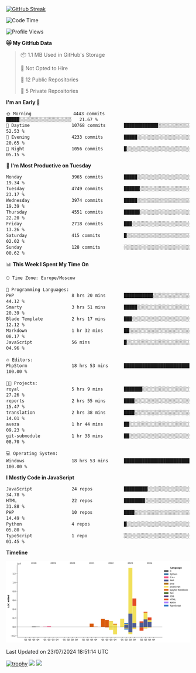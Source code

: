 [![GitHub Streak](https://github-readme-streak-stats.herokuapp.com/?user=yogik10)](https://git.io/streak-stats)
<!--START_SECTION:waka-->
![Code Time](http://img.shields.io/badge/Code%20Time-717%20hrs%2030%20mins-blue)

![Profile Views](http://img.shields.io/badge/Profile%20Views-1-blue)

**🐱 My GitHub Data** 

> 📦 1.1 MB Used in GitHub's Storage 
 > 
> 🚫 Not Opted to Hire
 > 
> 📜 12 Public Repositories 
 > 
> 🔑 5 Private Repositories 
 > 
**I'm an Early 🐤** 

```text
🌞 Morning                4443 commits        █████░░░░░░░░░░░░░░░░░░░░   21.67 % 
🌆 Daytime                10768 commits       █████████████░░░░░░░░░░░░   52.53 % 
🌃 Evening                4233 commits        █████░░░░░░░░░░░░░░░░░░░░   20.65 % 
🌙 Night                  1056 commits        █░░░░░░░░░░░░░░░░░░░░░░░░   05.15 % 
```
📅 **I'm Most Productive on Tuesday** 

```text
Monday                   3965 commits        █████░░░░░░░░░░░░░░░░░░░░   19.34 % 
Tuesday                  4749 commits        ██████░░░░░░░░░░░░░░░░░░░   23.17 % 
Wednesday                3974 commits        █████░░░░░░░░░░░░░░░░░░░░   19.39 % 
Thursday                 4551 commits        ██████░░░░░░░░░░░░░░░░░░░   22.20 % 
Friday                   2718 commits        ███░░░░░░░░░░░░░░░░░░░░░░   13.26 % 
Saturday                 415 commits         █░░░░░░░░░░░░░░░░░░░░░░░░   02.02 % 
Sunday                   128 commits         ░░░░░░░░░░░░░░░░░░░░░░░░░   00.62 % 
```


📊 **This Week I Spent My Time On** 

```text
🕑︎ Time Zone: Europe/Moscow

💬 Programming Languages: 
PHP                      8 hrs 20 mins       ███████████░░░░░░░░░░░░░░   44.12 % 
Smarty                   3 hrs 51 mins       █████░░░░░░░░░░░░░░░░░░░░   20.39 % 
Blade Template           2 hrs 17 mins       ███░░░░░░░░░░░░░░░░░░░░░░   12.12 % 
Markdown                 1 hr 32 mins        ██░░░░░░░░░░░░░░░░░░░░░░░   08.17 % 
JavaScript               56 mins             █░░░░░░░░░░░░░░░░░░░░░░░░   04.96 % 

🔥 Editors: 
PhpStorm                 18 hrs 53 mins      █████████████████████████   100.00 % 

🐱‍💻 Projects: 
royal                    5 hrs 9 mins        ███████░░░░░░░░░░░░░░░░░░   27.26 % 
reports                  2 hrs 55 mins       ████░░░░░░░░░░░░░░░░░░░░░   15.47 % 
translation              2 hrs 38 mins       ████░░░░░░░░░░░░░░░░░░░░░   14.01 % 
aveza                    1 hr 44 mins        ██░░░░░░░░░░░░░░░░░░░░░░░   09.23 % 
git-submodule            1 hr 38 mins        ██░░░░░░░░░░░░░░░░░░░░░░░   08.70 % 

💻 Operating System: 
Windows                  18 hrs 53 mins      █████████████████████████   100.00 % 
```

**I Mostly Code in JavaScript** 

```text
JavaScript               24 repos            █████████░░░░░░░░░░░░░░░░   34.78 % 
HTML                     22 repos            ████████░░░░░░░░░░░░░░░░░   31.88 % 
PHP                      10 repos            ████░░░░░░░░░░░░░░░░░░░░░   14.49 % 
Python                   4 repos             █░░░░░░░░░░░░░░░░░░░░░░░░   05.80 % 
TypeScript               1 repo              ░░░░░░░░░░░░░░░░░░░░░░░░░   01.45 % 
```



**Timeline**

![Lines of Code chart](https://raw.githubusercontent.com/Yogik10/Yogik10/main/assets/bar_graph.png)


 Last Updated on 23/07/2024 18:51:14 UTC
<!--END_SECTION:waka-->
[![trophy](https://github-profile-trophy.vercel.app/?username=yogik10)](https://github.com/ryo-ma/github-profile-trophy)
![](https://github-profile-summary-cards.vercel.app/api/cards/profile-details?username=yogik10&theme=solarized_dark)
![](https://github-profile-summary-cards.vercel.app/api/cards/most-commit-language?username=yogik10&theme=solarized_dark)


